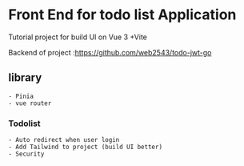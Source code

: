 # Front End for todo list Application

Tutorial project for build UI on Vue 3 +Vite

Backend of project :https://github.com/web2543/todo-jwt-go

## library 
    - Pinia
    - vue router

### Todolist
    - Auto redirect when user login
    - Add Tailwind to project (build UI better)
    - Security




